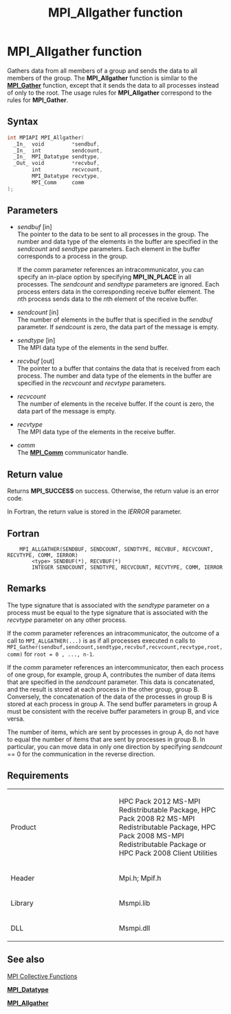 ﻿---
title: MPI_Allgather function
TOCTitle: MPI_Allgather function
ms:assetid: 85205349-5573-404a-b8c0-1273f3a442e5
ms:mtpsurl: https://msdn.microsoft.com/en-us/library/Dn502500(v=VS.85)
ms:contentKeyID: 59360772
ms.date: 03/28/2018
mtps_version: v=VS.85
f1_keywords:
- MPI_ALLGATHER
- mpif/MPI_Allgather
- mpi/MPI_ALLGATHER
dev_langs:
- C++
- C
api_location:
- Msmpi.dll
api_name:
- MPI_Allgather
api_type:
- DLLExport
product:
- Windows
topic_type:
- apiref
- kbSyntax
product_family_name: VS
ROBOTS: INDEX,FOLLOW
---

# MPI\_Allgather function

Gathers data from all members of a group and sends the data to all members of the group. The **MPI\_Allgather** function is similar to the [**MPI\_Gather**](mpi-gather-function.md) function, except that it sends the data to all processes instead of only to the root. The usage rules for **MPI\_Allgather** correspond to the rules for **MPI\_Gather**.

## Syntax

``` c++
int MPIAPI MPI_Allgather(
  _In_  void         *sendbuf,
  _In_  int          sendcount,
  _In_  MPI_Datatype sendtype,
  _Out_ void         *recvbuf,
        int          recvcount,
        MPI_Datatype recvtype,
        MPI_Comm     comm
);
```

## Parameters

  - *sendbuf* \[in\]  
    The pointer to the data to be sent to all processes in the group. The number and data type of the elements in the buffer are specified in the *sendcount* and *sendtype* parameters. Each element in the buffer corresponds to a process in the group.
    
    If the *comm* parameter references an intracommunicator, you can specify an in-place option by specifying **MPI\_IN\_PLACE** in all processes. The *sendcount* and *sendtype* parameters are ignored. Each process enters data in the corresponding receive buffer element. The *n*th process sends data to the *n*th element of the receive buffer.

  - *sendcount* \[in\]  
    The number of elements in the buffer that is specified in the *sendbuf* parameter. If *sendcount* is zero, the data part of the message is empty.

  - *sendtype* \[in\]  
    The MPI data type of the elements in the send buffer.

  - *recvbuf* \[out\]  
    The pointer to a buffer that contains the data that is received from each process. The number and data type of the elements in the buffer are specified in the *recvcount* and *recvtype* parameters.

  - *recvcount*  
    The number of elements in the receive buffer. If the count is zero, the data part of the message is empty.

  - *recvtype*  
    The MPI data type of the elements in the receive buffer.

  - *comm*  
    The [**MPI\_Comm**](mpi-comm-enumeration.md) communicator handle.

## Return value

Returns **MPI\_SUCCESS** on success. Otherwise, the return value is an error code.

In Fortran, the return value is stored in the *IERROR* parameter.

## Fortran

``` FORTRAN
    MPI_ALLGATHER(SENDBUF, SENDCOUNT, SENDTYPE, RECVBUF, RECVCOUNT, RECVTYPE, COMM, IERROR)
        <type> SENDBUF(*), RECVBUF(*)
        INTEGER SENDCOUNT, SENDTYPE, RECVCOUNT, RECVTYPE, COMM, IERROR
```

## Remarks

The type signature that is associated with the *sendtype* parameter on a process must be equal to the type signature that is associated with the *recvtype* parameter on any other process.

If the *comm* parameter references an intracommunicator, the outcome of a call to `MPI_ALLGATHER(...)` is as if all processes executed n calls to `MPI_Gather(sendbuf,sendcount,sendtype,recvbuf,recvcount,recvtype,root,comm)` for `root = 0 , ..., n-1`.

If the *comm* parameter references an intercommunicator, then each process of one group, for example, group A, contributes the number of data items that are specified in the *sendcount* parameter. This data is concatenated, and the result is stored at each process in the other group, group B. Conversely, the concatenation of the data of the processes in group B is stored at each process in group A. The send buffer parameters in group A must be consistent with the receive buffer parameters in group B, and vice versa.

The number of items, which are sent by processes in group A, do not have to equal the number of items that are sent by processes in group B. In particular, you can move data in only one direction by specifying *sendcount* == 0 for the communication in the reverse direction.

## Requirements

<table>
<colgroup>
<col style="width: 50%" />
<col style="width: 50%" />
</colgroup>
<tbody>
<tr class="odd">
<td><p>Product</p></td>
<td><p>HPC Pack 2012 MS-MPI Redistributable Package, HPC Pack 2008 R2 MS-MPI Redistributable Package, HPC Pack 2008 MS-MPI Redistributable Package or HPC Pack 2008 Client Utilities</p></td>
</tr>
<tr class="even">
<td><p>Header</p></td>
<td>Mpi.h;
Mpif.h</td>
</tr>
<tr class="odd">
<td><p>Library</p></td>
<td>Msmpi.lib</td>
</tr>
<tr class="even">
<td><p>DLL</p></td>
<td>Msmpi.dll</td>
</tr>
</tbody>
</table>


## See also

[MPI Collective Functions](mpi-collective-functions.md)

[**MPI\_Datatype**](mpi-datatype-enumeration.md)

[**MPI\_Allgather**](mpi-allgather-function.md)

